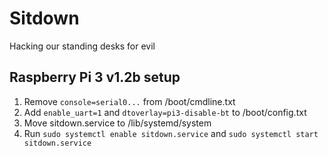 # Sitdown

Hacking our standing desks for evil

## Raspberry Pi 3 v1.2b setup

1. Remove `console=serial0...` from /boot/cmdline.txt
2. Add `enable_uart=1` and `dtoverlay=pi3-disable-bt` to /boot/config.txt
3. Move sitdown.service to /lib/systemd/system
4. Run `sudo systemctl enable sitdown.service` and `sudo systemctl start sitdown.service`
